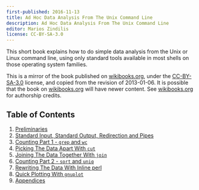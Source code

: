 ```yaml
---
first-published: 2016-11-13
title: Ad Hoc Data Analysis From The Unix Command Line
description: Ad Hoc Data Analysis From The Unix Command Line
editor: Marios Zindilis
license: CC-BY-SA-3.0
---
```


<p class="lead">
This short book explains how to do simple data analysis from the Unix or Linux
command line, using only standard tools available in most shells on those 
operating system families.
</p>

This is a mirror of the book published on [wikibooks.org][1], under the 
[CC-BY-SA-3.0][2] license, and copied from the revision of 2013-01-06. It is 
possible that the book on [wikibooks.org][1] will have newer content. See
[wikibooks.org][1] for authorship credits.

  [1]: https://en.wikibooks.org/wiki/Ad_Hoc_Data_Analysis_From_The_Unix_Command_Line
    "Ad Hoc Data Analysis From The Unix Command Line"
  [2]: https://creativecommons.org/licenses/by-sa/3.0/
    "Creative Commons Attribution-ShareAlike License"

## Table of Contents ##

1.  [Preliminaries][chapter-1]
2.  [Standard Input, Standard Output, Redirection and Pipes][chapter-2]
3.  [Counting Part 1 - `grep` and `wc`][chapter-3]
4.  [Picking The Data Apart With `cut`][chapter-4]
5.  [Joining The Data Together With `join`][chapter-5]
6.  [Counting Part 2 - `sort` and `uniq`][chapter-6]
7.  [Rewriting The Data With Inline perl][chapter-7]
8.  [Quick Plotting With `gnuplot`][chapter-8]
9.  [Appendices][chapter-9]

  [chapter-1]: preliminaries
    "Preliminaries"
  [chapter-2]: standard-input-standard-output-redirection-and-pipes
    "Standard Input, Standard Output, Redirection and Pipes"
  [chapter-3]: counting-part-1-grep-and-wc
    "Counting Part 1 - grep and wc"
  [chapter-4]: picking-the-data-apart-with-cut
    "Picking The Data Apart With cut"
  [chapter-5]: joining-the-data-together-with-join
    "Joining The Data Together With join"
  [chapter-6]: counting-part-2-sort-and-uniq
    "Counting Part 2 - sort and uniq"
  [chapter-7]: rewriting-the-data-with-inline-perl
    "Rewriting The Data With Inline perl"
  [chapter-8]: quick-plotting-with-gnuplot
    "Quick Plotting With gnuplot"
  [chapter-9]: appendices
    "Appendices"

